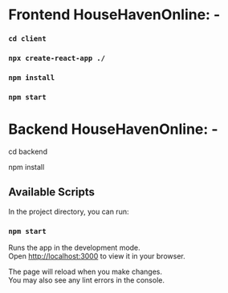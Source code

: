 
# Frontend HouseHavenOnline: -
### `cd client`
### `npx create-react-app ./`
### `npm install`
### `npm start`

# Backend HouseHavenOnline: -

cd backend

npm install


## Available Scripts

In the project directory, you can run:

### `npm start`

Runs the app in the development mode.\
Open [http://localhost:3000](http://localhost:3000) to view it in your browser.

The page will reload when you make changes.\
You may also see any lint errors in the console.
